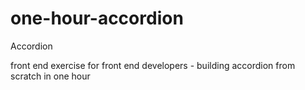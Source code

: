 # one-hour-accordion
Accordion

front end exercise for front end developers - building accordion from scratch in one hour

